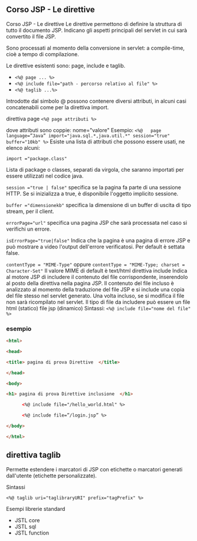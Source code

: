 
## Corso JSP - Le direttive
Corso JSP - Le direttive
Le direttive permettono di definire la struttura di tutto il documento JSP. Indicano gli aspetti principali del servlet in cui sarà convertito il file JSP.

Sono processati al momento della conversione in servlet: a compile-time, cioè a tempo di compilazione.

Le direttive esistenti sono: page, include e taglib.

* ```<%@ page ... %>```
* ```<%@ include file="path - percorso relativo al file" %>```
* ```<%@ taglib ...%>```

Introdotte dal simbolo @ possono contenere diversi attributi, in alcuni casi concatenabili come per la direttiva import.

direttiva page
```<%@ page attributi %> ```

dove attributi sono coppie:  nome="valore"
Esempio:
```<%@   page language=”Java” import="java.sql.*,java.util.*" session="true" buffer="10kb" %>```
Esiste una lista di attributi che possono essere usati, ne elenco alcuni:

```import ="package.class"```

Lista di package o classes, separati da virgola, che saranno importati per essere utilizzati nel codice java.

```session ="true | false"```
specifica se la pagina fa parte di una sessione HTTP. Se si inizializza a true, è disponibile l'oggetto implicito sessione.

```buffer ="dimensionekb"```
specifica la dimensione di un buffer di uscita di tipo stream, per il client.



```errorPage="url"```
specifica una pagina JSP che sarà processata nel caso si verifichi un errore.

```isErrorPage="true|false"```
Indica che la pagina è una pagina di errore JSP e può mostrare a video l'output dell'errore verificatosi. Per default è settata false.


```contentType = "MIME-Type"```
oppure
```contentType = "MIME-Type; charset = Character-Set"```
Il valore MIME di default è text/html
direttiva include
Indica al motore JSP di includere  il contenuto del file corrispondente, inserendolo al posto della direttiva nella pagina JSP.
Il contenuto del file incluso è analizzato al momento della traduzione del file JSP e si include una copia del file stesso nel servlet generato.
Una volta incluso, se si modifica il file non sarà ricompilato nel servlet.
Il tipo di file da includere può essere un
file html (statico)
file jsp  (dinamico)
Sintassi:    ```<%@ include file="nome del file" %>```


###  esempio
```html
<html>

<head>

<title> pagina di prova Direttive  </title>

</head>

<body>

<h1> pagina di prova Direttive inclusione  </h1>

      <%@ include file="/hello_world.html" %>

      <%@ include file=”/login.jsp” %>

</body>

</html>
```


## direttiva taglib
Permette estendere i marcatori di JSP con etichette o marcatori generati dall'utente (etichette personalizzate).

Sintassi

```<%@ taglib uri="taglibraryURI" prefix="tagPrefix" %>```

Esempi librerie standard

* JSTL core
* JSTL sql
* JSTL function